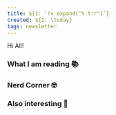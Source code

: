 ```yaml
---
title: ${1: `!v expand("%:t:r")`}
created: ${2: \today}
tags: newsletter
---
```


Hi All!

### What I am reading 📚

### Nerd Corner 🤓

### Also interesting 🤯

<!-- Links -->
